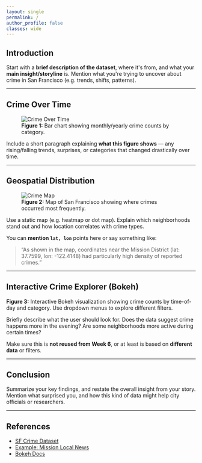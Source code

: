 ```yaml
---
layout: single
permalink: /
author_profile: false
classes: wide
---
```


## Introduction

Start with a **brief description of the dataset**, where it's from, and what your **main insight/storyline** is. Mention what you're trying to uncover about crime in San Francisco (e.g. trends, shifts, patterns).

---

## Crime Over Time

<figure>
  <img src="/assets/images/crime-over-time.png" alt="Crime Over Time">
  <figcaption><strong>Figure 1:</strong> Bar chart showing monthly/yearly crime counts by category.</figcaption>
</figure>

Include a short paragraph explaining **what this figure shows** — any rising/falling trends, surprises, or categories that changed drastically over time.

---

## Geospatial Distribution

<figure>
  <img src="/assets/images/crime-map.png" alt="Crime Map">
  <figcaption><strong>Figure 2:</strong> Map of San Francisco showing where crimes occurred most frequently.</figcaption>
</figure>

Use a static map (e.g. heatmap or dot map). Explain which neighborhoods stand out and how location correlates with crime types.

You can **mention `lat, lon`** points here or say something like:

> “As shown in the map, coordinates near the Mission District (lat: 37.7599, lon: -122.4148) had particularly high density of reported crimes.”

---

## Interactive Crime Explorer (Bokeh)

<div>
  <script src="/assets/interactive/bokeh-plot.js"></script>
</div>

<figcaption><strong>Figure 3:</strong> Interactive Bokeh visualization showing crime counts by time-of-day and category. Use dropdown menus to explore different filters.</figcaption>

Briefly describe what the user should look for. Does the data suggest crime happens more in the evening? Are some neighborhoods more active during certain times?

Make sure this is **not reused from Week 6**, or at least is based on **different data** or filters.

---

## Conclusion

Summarize your key findings, and restate the overall insight from your story. Mention what surprised you, and how this kind of data might help city officials or researchers.

---

## References

- [SF Crime Dataset](https://data.sfgov.org/)
- [Example: Mission Local News](https://missionlocal.org/)
- [Bokeh Docs](https://docs.bokeh.org/en/latest/)
